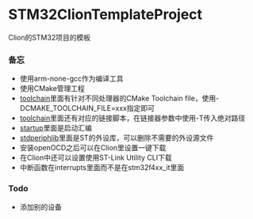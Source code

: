 # STM32ClionTemplateProject
Clion的STM32项目的模板
### 备忘
* 使用arm-none-gcc作为编译工具
* 使用CMake管理工程
* [toolchain](./toolchain)里面有针对不同处理器的CMake Toolchain file，使用-DCMAKE_TOOLCHAIN_FILE=xxx指定即可
* [toolchain](./toolchain)里面还有对应的链接脚本，在链接器参数中使用-T传入绝对路径
* [startup](./STM32F40_41xxx/startup)里面是启动汇编
* [stdperiphlib](./STM32F40_41xxx/stdperiphlib)里面是ST的外设库，可以删除不需要的外设源文件
* 安装openOCD之后可以在Clion里设置一键下载
* 在Clion中还可以设置使用ST-Link Utility CLI下载
* 中断函数在interrupts里面而不是在stm32f4xx_it里面
### Todo
* 添加别的设备